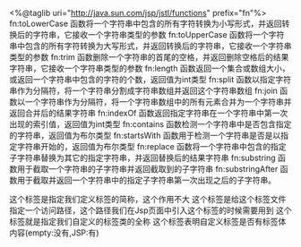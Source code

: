<%@taglib uri="http://java.sun.com/jsp/jstl/functions" prefix="fn"%>
fn:toLowerCase 函数将一个字符串中包含的所有字符转换为小写形式，并返回转换后的字符串，它接收一个字符串类型的参数
fn:toUpperCase 函数将一个字符串中包含的所有字符转换为大写形式，并返回转换后的字符串，它接收一个字符串类型的参数
fn:trim 函数删除一个字符串的首尾的空格，并返回删除空格后的结果字符串，它接收一个字符串类型的参数
fn:length 函数返回一个集合或数组大小，或返回一个字符串中包含的字符的个数，返回值为int类型
fn:split 函数以指定字符串作为分隔符，将一个字符串分割成字符串数组并返回这个字符串数组
fn:join 函数以一个字符串作为分隔符，将一个字符串数组中的所有元素合并为一个字符串并返回合并后的结果字符串
fn:indexOf 函数返回指定字符串在一个字符串中第一次出现的索引值，返回值为int类型
fn:contains 函数检测一个字符串中是否包含指定的字符串，返回值为布尔类型
fn:startsWith 函数用于检测一个字符串是否是以指定字符串开始的，返回值为布尔类型
fn:replace 函数将一个字符串中包含的指定子字符串替换为其它的指定字符串，并返回替换后的结果字符串 
fn:substring 函数用于截取一个字符串的子字符串并返回截取到的子字符串
fn:substringAfter 函数用于截取并返回一个字符串中的指定子字符串第一次出现之后的子字符串。

<short-name>这个标签是指定我们定义标签的简称，这个作用不大
<uri>这个标签是给这个标签文件指定一个访问路径，这个路径我们在Jsp页面中引入这个标签的时候需要用到
<tag-class>这个标签就是指定我们自定义的标签类的全称
<body-content>这个标签表明自定义标签是否有标签体内容(empty:没有,JSP:有)